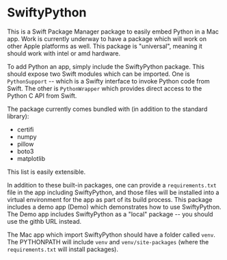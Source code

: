 #  SwiftyPython

This is a Swift Package Manager package to easily embed Python in a Mac app.  Work is currently underway to have a package which will work on other Apple platforms as well.  This package is "universal", meaning it should work with intel or amd hardware.

To add Python an app, simply include the SwiftyPython package.  This should expose two Swift modules which can be imported.  One is `PythonSupport` -- which is a Swifty interface to invoke Python code from Swift.  The other is `PythonWrapper` which provides direct access to the Python C API from Swift.

The package currently comes bundled with (in addition to the standard library): 

 - certifi
 - numpy
 - pillow
 - boto3
 - matplotlib

This list is easily extensible.

In addition to these built-in packages, one can provide a `requirements.txt` file in the app including SwiftyPython, and those files will be installed into a virtual environment for the app as part of its build process.  This package includes a demo app (Demo) which demonstrates how to use SwiftyPython.  The Demo app includes SwiftyPython as a "local" package -- you should use the githb URL instead.

The Mac app which import SwiftyPython should have a folder called `venv`.  The PYTHONPATH will include `venv` and `venv/site-packages` (where the `requirements.txt` will install packages).


